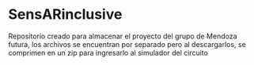 # SensARinclusive

Repositorio creado para almacenar el proyecto del grupo de Mendoza futura, los archivos se encuentran por separado pero al descargarlos, se comprimen en un zip para ingresarlo al simulador del circuito